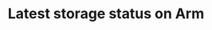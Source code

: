 ---
categories:
- bkk19
description: Introduce the latest status of storage related open source projects on
  aarch64 platform. <br /> Supports Ceph enabling SPDK on aarch64 with 4KB and 64KB
  kernel page size, patches are accepted on Ceph, SPDK and DPDK upstream. <br /> Extends
  ISA-L library to supports aarch64 platform and offer the unique common library for
  storage related projects and boost the performance in aarch64 ecosystem. It includes
  the optimization on compression, hash, crypto, data integrity, data protection and
  so on.
image:
  featured: 'true'
  path: /assets/images/featured-images/bkk19/BKK19-104.png
session_attendee_num: '36'
session_id: BKK19-104
session_room: 'Keynote Room (World Ballroom BC) '
session_slot:
  end_time: '2019-04-01 14:55:00'
  start_time: '2019-04-01 14:30:00'
session_speakers:
- speaker_bio: ''
  speaker_company: Arm
  speaker_image: /assets/images/speakers/bkk19/jun-he.jpg
  speaker_location: ''
  speaker_name: Jun He
  speaker_position: Sr. SW Engineering Manager
  speaker_username: jun.he
session_track: Open Source Development
tag: session
tags:
- IoT and Embedded
- Security
title: Latest storage status on Arm
---